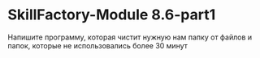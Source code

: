 # SkillFactory-Module 8.6-part1
Напишите программу, которая чистит нужную нам папку от файлов  и папок, которые не использовались более 30 минут 
